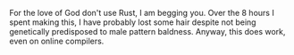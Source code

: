 For the love of God don't use Rust, I am begging you. Over the 8 hours I spent making this, I have probably lost some hair despite not being genetically predisposed to male pattern baldness. Anyway, this does work, even on online compilers.
